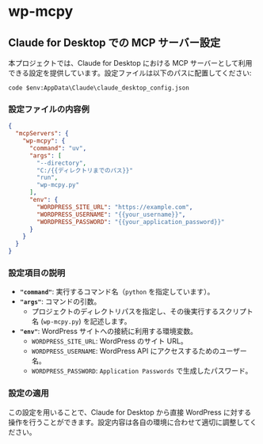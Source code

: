# wp-mcpy

## Claude for Desktop での MCP サーバー設定

本プロジェクトでは、Claude for Desktop における MCP サーバーとして利用できる設定を提供しています。設定ファイルは以下のパスに配置してください:

```
code $env:AppData\Claude\claude_desktop_config.json
```

### 設定ファイルの内容例

```json
{
  "mcpServers": {
    "wp-mcpy": {
      "command": "uv",
      "args": [
        "--directory",
        "C:/{{ディレクトリまでのパス}}"
        "run",
        "wp-mcpy.py"
      ],
      "env": {
        "WORDPRESS_SITE_URL": "https://example.com",
        "WORDPRESS_USERNAME": "{{your_username}}",
        "WORDPRESS_PASSWORD": "{{your_application_password}}"
      }
    }
  }
}
```

### 設定項目の説明

- **`"command"`**: 実行するコマンド名（`python` を指定しています）。
- **`"args"`**: コマンドの引数。
  - プロジェクトのディレクトリパスを指定し、その後実行するスクリプト名 (`wp-mcpy.py`) を記述します。
- **`"env"`**: WordPress サイトへの接続に利用する環境変数。
  - `WORDPRESS_SITE_URL`: WordPress のサイト URL。
  - `WORDPRESS_USERNAME`: WordPress API にアクセスするためのユーザー名。
  - `WORDPRESS_PASSWORD`: `Application Passwords` で生成したパスワード。

### 設定の適用
この設定を用いることで、Claude for Desktop から直接 WordPress に対する操作を行うことができます。設定内容は各自の環境に合わせて適切に調整してください。

